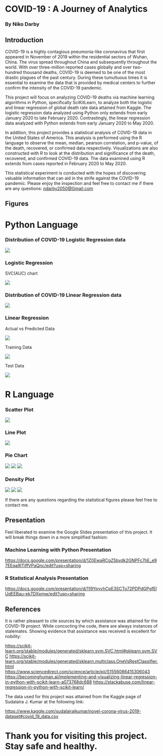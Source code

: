 # COVID-19 : A Journey of Analytics 
### By Niko Darby 


## Introduction

<p> COVID-19 is a highly contagious pneumonia-like coronavirus that first appeared in November of 2019 within the residential sectors of Wuhan, China. The virus spread throughout China and subsequently throughout the world. With over three-million reported cases globally and over two-hundred thousand deaths, COVID-19 is deemed to be one of the most drastic plagues of the past century. During these tumultuous times it is essential to examine the data that is provided by medical centers to further confirm the intensity of the COVID-19 pandemic. 

This project will focus on analyzing COVID-19 deaths via machine learning algorithms in Python, specifically SciKitLearn, to analyze both the logistic and linear regression of global death rate data attained from Kaggle. The logistic regression data analyzed using Python only extends from early January 2020 to late February 2020. Contrastingly, the linear regression data analyzed with Python extends from early January 2020 to May 2020. 

In addition, this project provides a statistical analysis of COVID-19 data in the United States of America. This analysis is performed using the R language to observe the mean, median, pearson correlation, and p-value, of the death, recovered, or confirmed data respectively. Visualizations are also constructed with R to look at the distribution and significance of the death, recovered, and confirmed COVID-19 data. The data examined using R extends from cases reported in February 2020 to May 2020.

This statistical experiment is conducted with the hopes of discovering valuable information that can aid in the strife against the COVID-19 pandemic. Please enjoy the inspection and feel free to contact me if there are any questions: ndarby2050@Gmail.com </p>

## Figures

# Python Language 

### Distribution of COVID-19 Logistic Regression data

![](https://github.com/darbyna/COVID_19_Analysis/blob/master/Figures/image_0.png?raw=true)

### Logistic Regression

<p> SVC(AUC) chart </p>

![](https://github.com/darbyna/COVID_19_Analysis/blob/master/Figures/image_1.png?raw=true)

### Distribution of COVID-19 Linear Regression data

![](https://github.com/darbyna/COVID_19_Analysis/blob/master/Figures/image_2.png?raw=true)

### Linear Regression

<p> Actual vs Predicted Data </p> 

![](https://github.com/darbyna/COVID_19_Analysis/blob/master/Figures/image_3.png?raw=true)

<p> Training Data </p>

![](https://github.com/darbyna/COVID_19_Analysis/blob/master/Figures/image_4.png?raw=true)

<p> Test Data </p>

![](https://github.com/darbyna/COVID_19_Analysis/blob/master/Figures/image_5.png?raw=true)



# R Language 

### Scatter Plot
![](https://github.com/darbyna/COVID_19_Analysis/blob/master/Figures/image_6.png?raw=true)
### Line Plot 
![](https://github.com/darbyna/COVID_19_Analysis/blob/master/Figures/image_7.png?raw=true)
### Pie Chart 
![](https://github.com/darbyna/COVID_19_Analysis/blob/master/Figures/image_8.png?raw=true)
![](https://github.com/darbyna/COVID_19_Analysis/blob/master/Figures/image_9.png?raw=true)
![](https://github.com/darbyna/COVID_19_Analysis/blob/master/Figures/image_10.png?raw=true)
### Density Plot
![](https://github.com/darbyna/COVID_19_Analysis/blob/master/Figures/image_11.png?raw=true)
![](https://github.com/darbyna/COVID_19_Analysis/blob/master/Figures/image_12.png?raw=true)
![](https://github.com/darbyna/COVID_19_Analysis/blob/master/Figures/image_13.png?raw=true)

<p> If there are any questions regarding the statistical figures please feel free to contact me. </p> 

## Presentation

Feel liberated to examine the Google Slides presentation of this project. It will break things down in a more simplified fashion:

### Machine Learning with Python Presentation

https://docs.google.com/presentation/d/1Z0EwaRCgZ5bvdk2GNPFc7hE_e97EEqa9ITiffVPaQnc/edit?usp=sharing

### R Statistical Analysis Presentation

https://docs.google.com/presentation/d/119YpyvhCpE3SCTo72PDPdGPgfElUdEEBau-ek7DXpmw/edit?usp=sharing

## References

<P> It is rather pleasant to cite sources by which assistance was attained for the COVID-19 project. While concocting the code, there are always instances of stalemates. Showing evidence that assistance was received is excellent for nobility: 

https://scikit-learn.org/stable/modules/generated/sklearn.svm.SVC.html#sklearn.svm.SVC
https://scikit-learn.org/stable/modules/generated/sklearn.multiclass.OneVsRestClassifier.html
https://www.sciencedirect.com/science/article/pii/S1556086415306043
https://becominghuman.ai/implementing-and-visualizing-linear-regression-in-python-with-scikit-learn-a073768dc688
https://stackabuse.com/linear-regression-in-python-with-scikit-learn/

<p> The data used for this project was attained from the Kaggle page of Sudalaira J. Kumar at the following link: </p>
  
  https://www.kaggle.com/sudalairajkumar/novel-corona-virus-2019-dataset#covid_19_data.csv
  
# Thank you for visiting this project. Stay safe and healthy.
